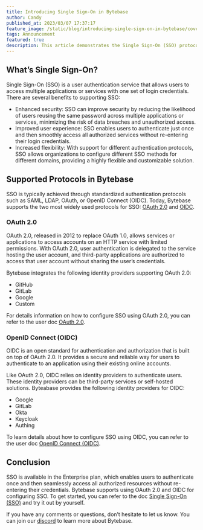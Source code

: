 ```yaml
---
title: Introducing Single Sign-On in Bytebase
author: Candy
published_at: 2023/03/07 17:37:17
feature_image: /static/blog/introducing-single-sign-on-in-bytebase/cover.webp
tags: Announcement
featured: true
description: This article demonstrates the Single Sign-On (SSO) protocols supported by Bytebase. SSO allows users to log in once and access all authorized resources, improving security, user experience, and organizational flexibility.
---
```


## What’s Single Sign-On?

Single Sign-On (SSO) is a user authentication service that allows users to access multiple applications or services with one set of login credentials. There are several benefits to supporting SSO:

* Enhanced security: SSO can improve security by reducing the likelihood of users reusing the same password across multiple applications or services, minimizing the risk of data breaches and unauthorized access.
* Improved user experience: SSO enables users to authenticate just once and then smoothly access all authorized services without re-entering their login credentials.
* Increased flexibility: With support for different authentication protocols, SSO allows organizations to configure different SSO methods for different domains, providing a highly flexible and customizable solution.

## Supported Protocols in Bytebase

SSO is typically achieved through standardized authentication protocols such as SAML, LDAP, OAuth, or OpenID Connect (OIDC). Today, Bytebase supports the two most widely used protocols for SSO: [OAuth 2.0](https://www.rfc-editor.org/rfc/rfc6749) and [OIDC](https://openid.net/connect/).

### OAuth 2.0

OAuth 2.0, released in 2012 to replace OAuth 1.0, allows services or applications to access accounts on an HTTP service with limited permissions. With OAuth 2.0, user authentication is delegated to the service hosting the user account, and third-party applications are authorized to access that user account without sharing the user’s credentials.

Bytebase integrates the following identity providers supporting OAuth 2.0:

* GitHub
* GitLab
* Google
* Custom

For details information on how to configure SSO using OAuth 2.0, you can refer to the user doc [OAuth 2.0](/docs/administration/sso/oauth2).

### OpenID Connect (OIDC)

OIDC is an open standard for authentication and authorization that is built on top of OAuth 2.0. It provides a secure and reliable way for users to authenticate to an application using their existing online accounts.

Like OAuth 2.0, OIDC relies on identity providers to authenticate users. These identity providers can be third-party services or self-hosted solutions. Byteabase provides the following identity providers for OIDC:

* Google
* GitLab
* Okta
* Keycloak
* Authing

To learn details about how to configure SSO using OIDC, you can refer to the user doc [OpenID Connect (OIDC)](/docs/administration/sso/oidc).

## Conclusion

SSO is available in the Enterprise plan, which enables users to authenticate once and then seamlessly access all authorized resources without re-entering their credentials. Bytebase supports using OAuth 2.0 and OIDC for configuring SSO. To get started, you can refer to the doc [Single Sign-On (SSO)](/docs/administration/sso/overview) and try it out by yourself.

If you have any comments or questions, don’t hesitate to let us know. You can join our [discord](https://discord.gg/H7Ayn5NP) to learn more about Bytebase.
